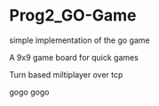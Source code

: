 # Prog2_GO-Game
simple implementation of the go game

A 9x9 game board for quick games

Turn based miltiplayer over tcp

gogo
gogo